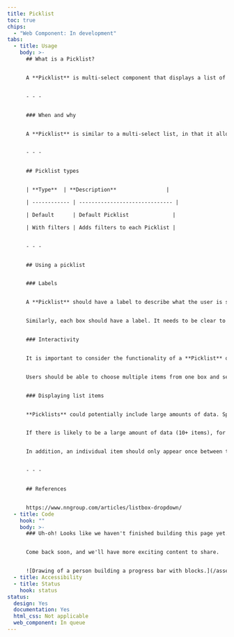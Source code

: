 ```yaml
---
title: Picklist
toc: true
chips:
  - "Web Component: In development"
tabs:
  - title: Usage
    body: >-
      ## What is a Picklist?


      A **Picklist** is multi-select component that displays a list of selectable options, where more than one item can be selected. It is displayed as two boxes side-by-side, where the user can move items across from left to right or right to left. Typically, one of these boxes would be a list of options, and the other box would be a list of 'selected' items.


      - - -


      ### When and why


      A **Picklist** is similar to a multi-select list, in that it allows the user to select multiple items from a list of possible options, however the **Picklist** moves the selected items into a separate list.  This allows the user to clearly see what has been selected, and can potentially give them the ability to reorder the selected items if required. 


      - - -


      ## Picklist types


      | **Type**  | **Description**                |

      | ------------ | ------------------------------ |

      | Default      | Default Picklist              |

      | With filters | Adds filters to each Picklist |


      - - -


      ## Using a picklist


      ### Labels


      A **Picklist** should have a label to describe what the user is selecting. Without a label, the **Picklist** will be confusing for the user, as they require the context to know exactly what they are picking from. Ensure you choose a descriptive label that is appropriate for the desired intention.


      Similarly, each box should have a label. It needs to be clear to the user which side is the list of options, and which side is the list of items that have been selected. As an example, if you were creating a **Picklist** of employees to assign to a specific task, you might label one side 'Employees' and the other side 'Assigned'.


      ### Interactivity


      It is important to consider the functionality of a **Picklist** outside of forming two separate lists. The main usage of it is to clearly define what options have been chosen, and which are available to choose from, but in addition the user will also need to be selecting items from either of the lists to move them from one side to the other.


      Users should be able to choose multiple items from one box and select them using checkboxes, to enable them to move multiple items at once - this reduces the amount of clicks a user needs to make when moving a large number of items between the two lists. If an item has been selected, it should be clearly visible to the user - normally, this would be indicated by the selector being ticked.


      ### Displaying list items


      **Picklists** could potentially include large amounts of data. Special care should be taken to consider what the best ordering of items in a **Picklist** should be - alphabetical is usually a good idea, but sometimes you might consider an alternative sort order if that is more appropriate.


      If there is likely to be a large amount of data (10+ items), for example if you are picking from a number of employees, then the **Picklist** with filters type should be used.


      In addition, an individual item should only appear once between the two boxes - an item is either selected or it is not. The physical movement of an item from one box to the other gives the user a definitive answer as to whether something has been picked or not. Do not leave room for ambiguity in this instance. 


      - - -


      ## References


      https://www.nngroup.com/articles/listbox-dropdown/
  - title: Code
    hook: ""
    body: >-
      ### Uh-oh! Looks like we haven't finished building this page yet.


      Come back soon, and we'll have more exciting content to share.


      ![Drawing of a person building a progress bar with blocks.](/assets/img/downloading.svg "Just a few more pieces to go before it is ready...")
  - title: Accessibility
  - title: Status
    hook: status
status:
  design: Yes
  documentation: Yes
  html_css: Not applicable
  web_component: In queue
---
```

